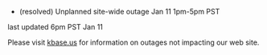 
* (resolved) Unplanned site-wide outage Jan 11 1pm-5pm PST

last updated 6pm PST Jan 11

Please visit <a href="https://kbase.us">kbase.us</a> for information on outages not impacting our web site.
